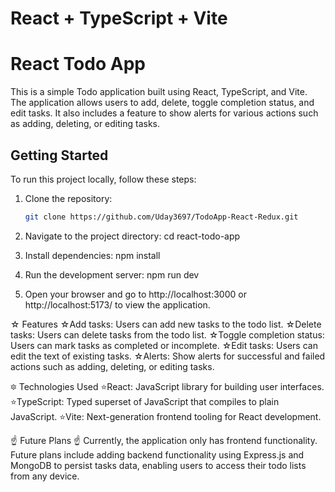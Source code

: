# React + TypeScript + Vite

# React Todo App

This is a simple Todo application built using React, TypeScript, and Vite. The application allows users to add, delete, toggle completion status, and edit tasks. It also includes a feature to show alerts for various actions such as adding, deleting, or editing tasks.

## Getting Started

To run this project locally, follow these steps:

1. Clone the repository:

   ```bash
   git clone https://github.com/Uday3697/TodoApp-React-Redux.git

   ```

2. Navigate to the project directory:
   cd react-todo-app

3. Install dependencies:
   npm install

4. Run the development server:
   npm run dev

5. Open your browser and go to http://localhost:3000 or http://localhost:5173/ to view the application.

☆ Features
☆Add tasks: Users can add new tasks to the todo list.
☆Delete tasks: Users can delete tasks from the todo list.
☆Toggle completion status: Users can mark tasks as completed or incomplete.
☆Edit tasks: Users can edit the text of existing tasks.
☆Alerts: Show alerts for successful and failed actions such as adding, deleting, or editing tasks.

🔯 Technologies Used
⭐React: JavaScript library for building user interfaces.
⭐TypeScript: Typed superset of JavaScript that compiles to plain JavaScript.
⭐Vite: Next-generation frontend tooling for React development.

☝️ Future Plans ☝️
Currently, the application only has frontend functionality. Future plans include adding backend functionality using Express.js and MongoDB to persist tasks data, enabling users to access their todo lists from any device.
